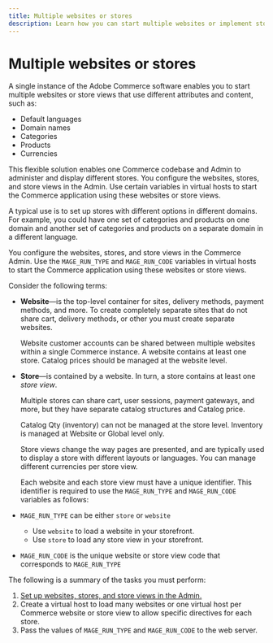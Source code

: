 ```yaml
---
title: Multiple websites or stores
description: Learn how you can start multiple websites or implement store views with different options, domains, and content.
---
```


# Multiple websites or stores

A single instance of the Adobe Commerce software enables you to start multiple websites or store views that use different attributes and content, such as:

- Default languages
- Domain names
- Categories
- Products
- Currencies

This flexible solution enables one Commerce codebase and Admin to administer and display different stores. You configure the websites, stores, and store views in the Admin. Use certain variables in virtual hosts to start the Commerce application using these websites or store views.

A typical use is to set up stores with different options in different domains. For example, you could have one set of categories and products on one domain and another set of categories and products on a separate domain in a different language.

You configure the websites, stores, and store views in the Commerce Admin. Use the `MAGE_RUN_TYPE` and `MAGE_RUN_CODE` variables in virtual hosts to start the Commerce application using these websites or store views.

Consider the following terms:

- **Website**—is the top-level container for sites, delivery methods, payment methods, and more. To create completely separate sites that do not share cart, delivery methods, or other you must create separate websites.

  Website customer accounts can be shared between multiple websites within a single Commerce instance. A website contains at least one store. Catalog prices should be managed at the website level.

- **Store**—is contained by a website. In turn, a store contains at least one *store view*.

  Multiple stores can share cart, user sessions, payment gateways, and more, but they have separate catalog structures and Catalog price.

  Catalog Qty (inventory) can not be managed at the store level. Inventory is managed at Website or Global level only.

  Store views change the way pages are presented, and are typically used to display a store with different layouts or languages. You can manage different currencies per store view.

  Each website and each store view must have a unique identifier. This identifier is required to use the `MAGE_RUN_TYPE` and `MAGE_RUN_CODE` variables as follows:

- `MAGE_RUN_TYPE` can be either `store` or `website`

  - Use `website` to load a website in your storefront.
  - Use `store` to load any store view in your storefront.

- `MAGE_RUN_CODE` is the unique website or store view code that corresponds to `MAGE_RUN_TYPE`

The following is a summary of the tasks you must perform:

1. [Set up websites, stores, and store views in the Admin.](ms-admin.md)
1. Create a virtual host to load many websites or one virtual host per Commerce website or store view to allow specific directives for each store.
1. Pass the values of `MAGE_RUN_TYPE` and `MAGE_RUN_CODE` to the web server.
